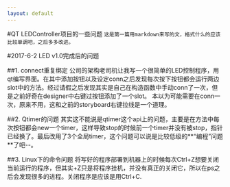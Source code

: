 ```yaml
---
layout: default
---
```


#QT LEDController项目的一些问题
`这是第一篇用markdown来写的文，格式什么的应该比较单调吧，之后多多改进。`


#2017-6-2 LED v1.0完成后的问题


##1. connect重复绑定
公司的架构老司机让我写一个很简单的LED控制程序，用qt编写界面。在其中添加按钮以及设定conn之后发现每次按下按钮都会运行两边slot中的方法。经过请假之后发现其实是自己在构造函数中手动conn了一次，但是之前好奇在designer中右键过按钮添加了一个slot。
本以为可能需要在conn一次，原来不用，这和之前的storyboard右键拉线是一个道理。

##2. Qtimer的问题
其实这不能说是qtimer这个api上的问题，主要是在方法中每次按钮都会new一个timer，这样导致stop的时候前一个timer并没有被stop，指针已经换了。最后改用了3个全局timer，这个问题可以说是比较低级的**“编程”问题**了吧--。

##3. Linux下的命令问题
将写好的程序部署到机器上的时候每次Ctrl+Z想要关闭当前运行的程序，但其实+Z只是将程序挂机，并没有真正的关闭它，所以在ps之后会发现很多的进程。关闭程序是应该是用Ctrl+C.